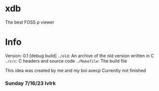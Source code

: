 # xdb
The best FOSS p viewer

# Info
Version: 0.1 [debug build]
`./old`: An archive of the old version written in C
`./src`: C headers and source code
`./Makefile`: The build file

This idea was created by me and my boi avecp
Currently not finished

### Sunday 7/16/23 lvlrk
